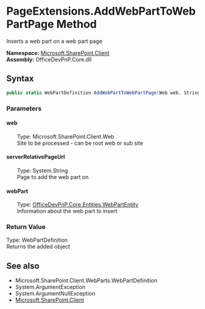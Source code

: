 # PageExtensions.AddWebPartToWebPartPage Method  
Inserts a web part on a web part page  

**Namespace:** [Microsoft.SharePoint.Client](Microsoft.SharePoint.Client.md)  
**Assembly:** OfficeDevPnP.Core.dll  
## Syntax
```C#
public static WebPartDefinition AddWebPartToWebPartPage(Web web, String serverRelativePageUrl, WebPartEntity webPart)
```
### Parameters
#### web  
&emsp;&emsp;Type: Microsoft.SharePoint.Client.Web  
&emsp;&emsp;Site to be processed - can be root web or sub site  

#### serverRelativePageUrl  
&emsp;&emsp;Type: System.String  
&emsp;&emsp;Page to add the web part on  

#### webPart  
&emsp;&emsp;Type: [OfficeDevPnP.Core.Entities.WebPartEntity](OfficeDevPnP.Core.Entities.WebPartEntity.md)  
&emsp;&emsp;Information about the web part to insert  

### Return Value
Type: WebPartDefinition  
Returns the added  object

## See also
- Microsoft.SharePoint.Client.WebParts.WebPartDefinition
- System.ArgumentException
- System.ArgumentNullException
- [Microsoft.SharePoint.Client](Microsoft.SharePoint.Client.md)
